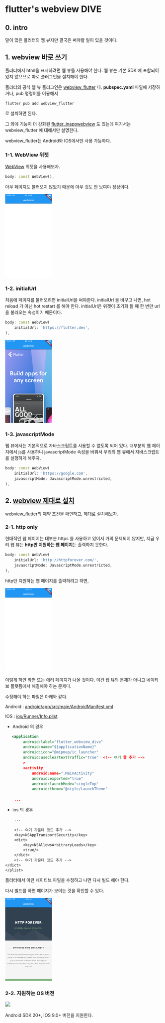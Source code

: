 # flutter's webview DIVE

## 0. intro

말이 많은 플러터의 웹 뷰지만 결국은 써야할 일이 있을 것이다.

## 1. webview 바로 쓰기
플러터에서 html을 표시하려면 웹 뷰를 사용해야 한다.
웹 뷰는 기본 SDK 에 포함되어 있지 않으므로 따로 플러그인을 설치해야 한다.

플러터의 공식 웹 뷰 플러그인은 [webview_flutter](https://pub.dev/packages/webview_flutter) 다. **pubspec.yaml** 파일에 저장하거나, pub 명령어를 이용해서

```shell
flutter pub add webview_flutter
```
로 설치하면 된다.

그 외에 기능이 더 강화된 [flutter_inappwebview](https://pub.dev/packages/flutter_inappwebview) 도 있는데 여기서는 webview_flutter 에 대해서만 설명한다.

webview_flutter는 Android와 IOS에서만 사용 가능하다.

### 1-1. WebView 위젯

[WebView](https://pub.dev/documentation/webview_flutter/latest/webview_flutter/WebView-class.html) 위젯을 사용해보자.

```dart
body: const WebView(),
```

아무 페이지도 불러오지 않았기 때문에 아무 것도 안 보여야 정상이다.

[<img src='screenshots/1-1.png' width=150>]()


### 1-2. initialUrl

처음에 페이지를 불러오려면 initialUrl을 써야한다.
initialUrl 을 바꾸고 나면, hot reload 가 아닌 hot restart 를 해야 한다.
initialUrl은 위젯이 초기화 될 때 한 번만 url을 불러오는 속성이기 때문이다.

```dart
body: const WebView(
    initialUrl: 'https://flutter.dev',
),
```

[<img src='screenshots/1-2.png' width=150>]()

### 1-3. javascriptMode

웹 뷰에서는 기본적으로 자바스크립트를 사용할 수 없도록 되어 있다.
대부분의 웹 페이지에서 js를 사용하니 javascriptMode 속성을 바꿔서
우리의 웹 뷰에서 자바스크립트를 실행하게 해주자.

```dart
body: const WebView(
    initialUrl: 'https://google.com',
    javascriptMode: JavascriptMode.unrestricted,
),
```

## 2. [webview 제대로 설치](markdowns/2.md)



webview_flutter의 제약 조건을 확인하고, 제대로 설치해보자.

### 2-1. http only

현대적인 웹 페이지는 대부분 https 를 사용하고 있어서 거의 문제되지 않지만, 지금 우리 웹 뷰는 **http만 지원하는 웹 페이지**는
출력하지 못한다.

```dart
body: const WebView(
    initialUrl: 'http://httpforever.com/',
    javascriptMode: JavascriptMode.unrestricted,
),
```

http만 지원하는 웹 페이지를 출력하려고 하면,

[<img src='screenshots/2-1.png' width=150>]()

이렇게 하얀 화면 또는 에러 페이지가 나올 것이다.
이건 웹 뷰의 문제가 아니고 네이티브 플랫폼에서 해결해야 하는 문제다.

수정해야 하는 파일은 아래와 같다.

Android : 
[android/app/src/main/AndroidManifest.xml](android/app/src/main/AndroidManifest.xml)

IOS :
[ios/Runner/Info.plist](ios/Runner/Info.plist)

- Android 의 경우

```xml
   <application
        android:label="flutter_webview_dive"
        android:name="${applicationName}"
        android:icon="@mipmap/ic_launcher"
        android:useCleartextTraffic="true"  <!-- 여기 줄 추가 -->
        >
        <activity
            android:name=".MainActivity"
            android:exported="true"
            android:launchMode="singleTop"
            android:theme="@style/LaunchTheme"

    ...
```

- ios 의 경우

```plist 
    ...

    <!-- 여기 가운데 코드 추가 -->
    <key>NSAppTransportSecurity</key>
    <dict>
        <key>NSAllowsArbitraryLoads</key> 
        <true/>
    </dict>
    <!-- 여기 가운데 코드 추가 -->
</dict>
</plist>

```

플러터에서 이런 네이티브 파일을 수정하고 나면 다시 빌드 해야 한다.

다시 빌드를 하면 페이지가 보이는 것을 확인할 수 있다.

[<img src='screenshots/2-1(2).png' width=150>]()

### 2-2. 지원하는 OS 버전

[<img src='screenshots/2.png' width=150>]()

Android SDK 20+, IOS 9.0+ 버전을 지원한다.